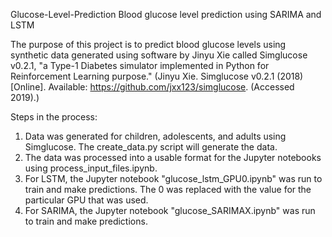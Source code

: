 Glucose-Level-Prediction
Blood glucose level prediction using SARIMA and LSTM

The purpose of this project is to predict blood glucose levels using synthetic data generated using software by Jinyu Xie called Simglucose v0.2.1, "a Type-1 Diabetes simulator implemented in Python for Reinforcement Learning purpose."  (Jinyu Xie. Simglucose v0.2.1 (2018) [Online]. Available: https://github.com/jxx123/simglucose. (Accessed 2019).)

Steps in the process:
1.  Data was generated for children, adolescents, and adults using Simglucose.  The create_data.py script will generate the data.
2.  The data was processed into a usable format for the Jupyter notebooks using process_input_files.ipynb.
3.  For LSTM, the Jupyter notebook "glucose_lstm_GPU0.ipynb" was run to train and make predictions.  The 0 was replaced with the value for the particular GPU that was used.
4.  For SARIMA, the Jupyter notebook "glucose_SARIMAX.ipynb" was run to train and make predictions.


